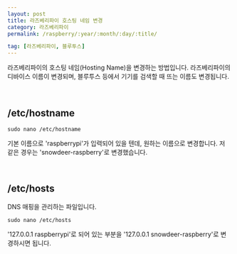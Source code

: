 ```yaml
---
layout: post
title: 라즈베리파이 호스팅 네임 변경
category: 라즈베리파이
permalink: /raspberry/:year/:month/:day/:title/

tag: [라즈베리파이, 블루투스]
---
```


라즈베리파이의 호스팅 네임(Hosting Name)을 변경하는 방법입니다. 라즈베리파이의
디바이스 이름이 변경되며, 블루투스 등에서 기기를 검색할 때 뜨는 이름도 변경됩니다.

<br>

## /etc/hostname

~~~
sudo nano /etc/hostname
~~~

기본 이름으로 'raspberrypi'가 입력되어 있을 텐데, 원하는 이름으로 변경합니다.
저 같은 경우는 'snowdeer-raspberry'로 변경했습니다.

<br>

## /etc/hosts

DNS 매핑을 관리하는 파일입니다.

~~~
sudo nano /etc/hosts
~~~

'127.0.0.1 raspberrypi'로 되어 있는 부분을 '127.0.0.1 snowdeer-raspberry'로
변경하시면 됩니다.
